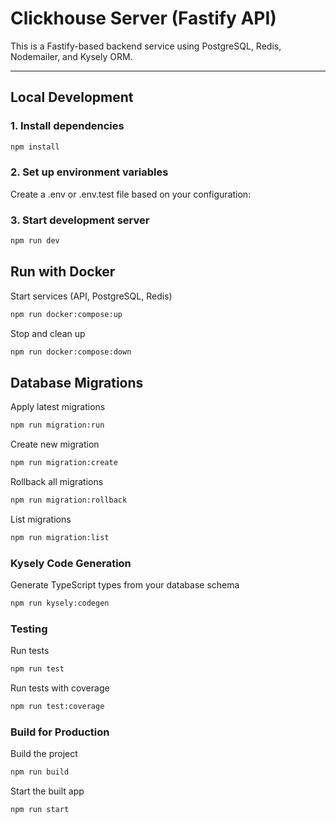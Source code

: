 # Clickhouse Server (Fastify API)

This is a Fastify-based backend service using PostgreSQL, Redis, Nodemailer, and Kysely ORM.

---

## Local Development

### 1. Install dependencies

```bash
npm install
```

### 2. Set up environment variables

Create a .env or .env.test file based on your configuration:

### 3. Start development server

```bash
npm run dev
```

## Run with Docker

Start services (API, PostgreSQL, Redis)

```bash
npm run docker:compose:up
```

Stop and clean up

```bash
npm run docker:compose:down
```

## Database Migrations

Apply latest migrations

```bash
npm run migration:run
```

Create new migration

```bash
npm run migration:create
```

Rollback all migrations

```bash
npm run migration:rollback
```

List migrations

```bash
npm run migration:list
```

### Kysely Code Generation

Generate TypeScript types from your database schema

```bash
npm run kysely:codegen
```

### Testing

Run tests

```bash
npm run test
```

Run tests with coverage

```bash
npm run test:coverage
```

### Build for Production

Build the project

```bash
npm run build
```

Start the built app

```bash
npm run start
```
